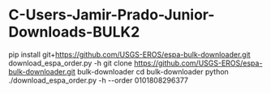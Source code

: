 # C-Users-Jamir-Prado-Junior-Downloads-BULK2
pip install git+https://github.com/USGS-EROS/espa-bulk-downloader.git
download_espa_order.py -h
git clone https://github.com/USGS-EROS/espa-bulk-downloader.git bulk-downloader
cd bulk-downloader
python ./download_espa_order.py -h
--order 0101808296377

